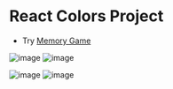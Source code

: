 # React Colors Project

- Try [Memory Game](https://darko-react-memory-game.netlify.app/)

![image](https://i.ibb.co/5W92Nd2/memorygame1.png)
![image](https://i.ibb.co/WVNgBN3/memorygame2.png)

![image](https://i.ibb.co/cD1c3sC/memorygame3.png)
![image](https://i.ibb.co/zJBtb44/memorygame4.png)
